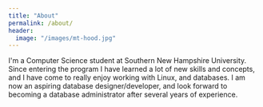 ```yaml
---
title: "About"
permalink: /about/
header:
  image: "/images/mt-hood.jpg"
---
```


I'm a Computer Science student at Southern New Hampshire University. Since entering the program I have learned a lot of new skills and concepts, and I have come to really enjoy working with Linux, and databases. I am now an aspiring database designer/developer, and look forward to becoming a database administrator after several years of experience.

